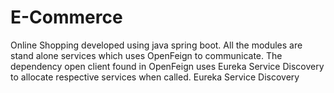 # E-Commerce
Online Shopping developed using java spring boot. 
All the modules are stand alone services which uses OpenFeign to communicate. 
The dependency open client found in OpenFeign uses Eureka Service Discovery to allocate respective services when called. 
Eureka Service Discovery 
